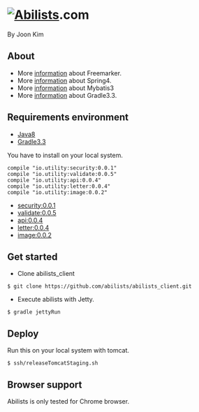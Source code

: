 # <a href="http://www.abilists.com" ><img src="https://github.com/minziappa/abilists_client/blob/master/src/main/webapp/static/apps/img/abilists/logo01.png" alt="Abilists"></a>.com

By Joon Kim

## About
* More [information](http://freemarker.org) about Freemarker.
* More [information](http://projects.spring.io/spring-framework) about Spring4.
* More [information](http://blog.mybatis.org) about Mybatis3
* More [information](https://www.gradle.org) about Gradle3.3.

## Requirements environment 

* [Java8](http://www.oracle.com/technetwork/java/javase/downloads/index.html)
* [Gradle3.3](https://services.gradle.org/distributions/gradle-3.3-all.zip)

You have to install on your local system.
```
compile "io.utility:security:0.0.1"
compile "io.utility:validate:0.0.5"
compile "io.utility:api:0.0.4"
compile "io.utility:letter:0.0.4"
compile "io.utility:image:0.0.2"
```
* [security:0.0.1](https://github.com/abilists/api_security)
* [validate:0.0.5](https://github.com/abilists/validate_utility)
* [api:0.0.4](https://github.com/abilists/api_utility)
* [letter:0.0.4](https://github.com/abilists/letter_utility)
* [image:0.0.2](https://github.com/abilists/image_utility)

## Get started

* Clone abilists_client
```
$ git clone https://github.com/abilists/abilists_client.git
```

* Execute abilists with Jetty.
```
$ gradle jettyRun
```

## Deploy
Run this on your local system with tomcat.
```
$ ssh/releaseTomcatStaging.sh
```
## Browser support
Abilists is only tested for Chrome browser.
